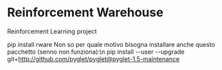 # Reinforcement Warehouse
Reinforcement Learning project

pip install rware
Non so per quale motivo bisogna installare anche questo pacchetto (senno non funziona):\n
pip install --user --upgrade git+http://github.com/pyglet/pyglet@pyglet-1.5-maintenance
